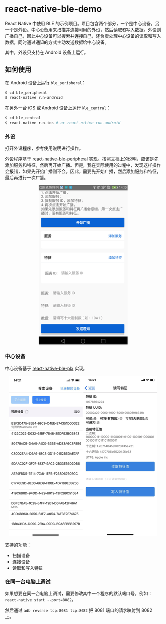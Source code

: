 # react-native-ble-demo

React Native 中使用 BLE 的示例项目。项目包含两个部分，一个是中心设备，另一个是外设。中心设备用来扫描并连接可用的外设，然后读取和写入数据。外设则广播自己，因此中心设备可以搜索并连接自己，还负责处理中心设备的读取和写入数据，同时通过通知的方式主动发送数据给中心设备。

其中，外设只支持在 Android 设备上运行。

## 如何使用

在 Android 设备上运行 `ble_peripheral`：

```bash
$ cd ble_peripheral
$ react-native run-android
```

在另外一台 iOS 或 Android 设备上运行 `ble_central`：

```bash
$ cd ble_central
$ react-native run-ios # or react-native run-android
```

### 外设

打开外设程序，参考使用说明进行操作。

外设程序基于 [react-native-ble-peripheral](https://github.com/himelbrand/react-native-ble-peripheral) 实现。按照文档上的说明，应该是先添加服务和特征，然后再开始广播。但是，我在实际使用的过程中，发现这样操作会报错，如果先开始广播则不会。因此，需要先开始广播，然后添加服务和特征，最后再进行一次广播。

<div align=center>
<img src="screenshot/peripheral.png">
</div>

### 中心设备

中心设备基于 [react-native-ble-plx](https://github.com/Polidea/react-native-ble-plx) 实现。

<div align=center>
<img src="screenshot/search.png">
<img src="screenshot/characteristic.png">
</div>

支持的功能：
- 扫描设备
- 连接设备
- 读取和写入特征

### 在同一台电脑上调试

如果想要在同一台电脑上调试，需要修改其中一个程序的默认端口号，例如：`react-native start --port=8082`。

然后通过 `adb reverse tcp:8081 tcp:8082` 把 8081 端口的请求映射到 8082 上。